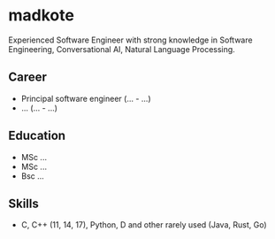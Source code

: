 # madkote
Experienced Software Engineer with strong knowledge in Software Engineering, Conversational AI, Natural Language Processing.

## Career
- Principal software engineer (... - ...)
- ... (... - ...)

## Education
- MSc ...
- MSc ...
- Bsc ...

## Skills
- C, C++ (11, 14, 17), Python, D and other rarely used (Java, Rust, Go)
